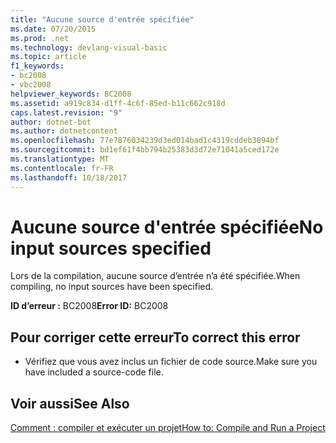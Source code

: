 ```yaml
---
title: "Aucune source d'entrée spécifiée"
ms.date: 07/20/2015
ms.prod: .net
ms.technology: devlang-visual-basic
ms.topic: article
f1_keywords:
- bc2008
- vbc2008
helpviewer_keywords: BC2008
ms.assetid: a919c834-d1ff-4c6f-85ed-b11c662c918d
caps.latest.revision: "9"
author: dotnet-bot
ms.author: dotnetcontent
ms.openlocfilehash: 77e7876034239d3ed014bad1c4319cddeb3894bf
ms.sourcegitcommit: bd1ef61f4bb794b25383d3d72e71041a5ced172e
ms.translationtype: MT
ms.contentlocale: fr-FR
ms.lasthandoff: 10/18/2017
---
```

# <a name="no-input-sources-specified"></a><span data-ttu-id="c8530-102">Aucune source d'entrée spécifiée</span><span class="sxs-lookup"><span data-stu-id="c8530-102">No input sources specified</span></span>
<span data-ttu-id="c8530-103">Lors de la compilation, aucune source d’entrée n’a été spécifiée.</span><span class="sxs-lookup"><span data-stu-id="c8530-103">When compiling, no input sources have been specified.</span></span>  
  
 <span data-ttu-id="c8530-104">**ID d’erreur :** BC2008</span><span class="sxs-lookup"><span data-stu-id="c8530-104">**Error ID:** BC2008</span></span>  
  
## <a name="to-correct-this-error"></a><span data-ttu-id="c8530-105">Pour corriger cette erreur</span><span class="sxs-lookup"><span data-stu-id="c8530-105">To correct this error</span></span>  
  
-   <span data-ttu-id="c8530-106">Vérifiez que vous avez inclus un fichier de code source.</span><span class="sxs-lookup"><span data-stu-id="c8530-106">Make sure you have included a source-code file.</span></span>  
  
## <a name="see-also"></a><span data-ttu-id="c8530-107">Voir aussi</span><span class="sxs-lookup"><span data-stu-id="c8530-107">See Also</span></span>  
 [<span data-ttu-id="c8530-108">Comment : compiler et exécuter un projet</span><span class="sxs-lookup"><span data-stu-id="c8530-108">How to: Compile and Run a Project</span></span>](../../visual-basic/developing-apps/using-ide/how-to-compile-and-run-a-project.md)
